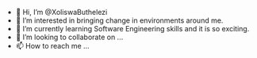 - 👋 Hi, I’m @XoliswaButhelezi
- 👀 I’m interested in bringing change in environments around me.
- 🌱 I’m currently learning Software Engineering skills and it is so exciting.
- 💞️ I’m looking to collaborate on ...
- 📫 How to reach me ...

<!---
XoliswaButhelezi/XoliswaButhelezi is a ✨ special ✨ repository because its `README.md` (this file) appears on your GitHub profile.
You can click the Preview link to take a look at your changes.
--->
